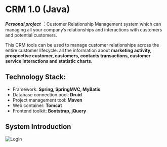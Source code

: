 # CRM 1.0 (Java)
***Personal project*** ：Customer Relationship Management system which can managing all your company’s relationships and interactions with customers and potential customers. 

This CRM tools can be used to manage customer relationships across the entire customer lifecycle: all the information about **marketing activity, prospective customer, customers, contacts transactions, customer service interactions and statistic charts.**

## Technology Stack: 
- Framework: **Spring, SpringMVC, MyBatis**
- Database connection pool: **Druid**
- Project management tool: **Maven**
- Web container: **Tomcat**
- Frontend toolkit: **Bootstrap, jQuery**

## System Introduction
![Login](https://user-images.githubusercontent.com/46221024/154694823-f42f2cf2-476d-4b15-99eb-b6ceeeef3ee4.JPG)

